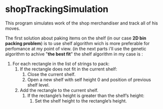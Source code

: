 # shopTrackingSimulation
This program simulates work of the shop merchandiser and track all of his moves.

The first solution about paking items on the shelf (in our case <b>2D bin packing problem</b>) is to use shelf algorithm 
wich is more preferable for perfomance at my point of view. (in the next parts i'll use the genetic algorithm to achive "<b>the best fit</b>" 
the shelf algorithm in my case is :
<ol>
<li>For each rectangle in the list of strings to pack:

<ol>
<li>If the rectangle does not fit in the current shelf:

<ol>
<li>Close the current shelf.</li>
<li>Open a new shelf with self height 0 and position of previous shelf level.</li>
</ol>
</li>
<li>Add the rectangle to the current shelf.

<ol>
<li>If the rectangle’s height is greater than the shelf’s height:

<ol>
<li>Set the shelf height to the rectangle’s height.</li>
</ol></li>
</ol></li>
</ol></li>

